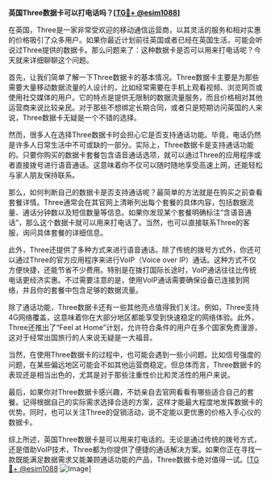 **英国Three数据卡可以打电话吗？[[TG💪+ @esim1088](https://t.me/s/esim1088)]**

在英国，Three是一家非常受欢迎的移动通信运营商，以其灵活的服务和相对实惠的价格吸引了众多用户。如果你最近计划前往英国或者已经在英国生活，可能会听说过Three提供的数据卡。那么问题来了：这种数据卡是否可以用来打电话呢？今天就来详细聊聊这个问题。

首先，让我们简单了解一下Three数据卡的基本情况。Three数据卡主要是为那些需要大量移动数据流量的人设计的，比如经常需要在手机上观看视频、浏览网页或使用社交媒体的用户。它的特点是提供无限制的数据流量服务，而且价格相对其他运营商来说比较亲民。对于那些不想绑定长期合同，或者只是短期访问英国的人来说，Three数据卡无疑是一个不错的选择。

然而，很多人在选择Three数据卡时会担心它是否支持通话功能。毕竟，电话仍然是许多人日常生活中不可或缺的一部分。实际上，Three数据卡是支持通话功能的。只要你购买的数据卡套餐包含语音通话选项，就可以通过Three的应用程序或者直接拨号进行语音通话。这意味着你不仅可以随时随地享受高速上网，还能轻松与家人朋友保持联系。

那么，如何判断自己的数据卡是否支持通话呢？最简单的方法就是在购买之前查看套餐详情。Three通常会在其官网上清晰列出每个套餐的具体内容，包括数据流量、通话分钟数以及短信数量等信息。如果你发现某个套餐明确标注“含语音通话”，那么这个数据卡就可以用来打电话了。当然，也可以直接联系Three的客服，询问具体套餐的详细信息。

此外，Three还提供了多种方式来进行语音通话。除了传统的拨号方式外，你还可以通过Three的官方应用程序来进行VoIP（Voice over IP）通话。这种方式不仅方便快捷，还能节省不少费用。特别是在拨打国际长途时，VoIP通话往往比传统电话更经济实惠。不过需要注意的是，使用VoIP通话需要确保设备已连接到网络，并且你的套餐中包含足够的数据流量。

除了通话功能，Three数据卡还有一些其他亮点值得我们关注。例如，Three支持4G网络覆盖，这意味着你在大部分地区都能享受到快速稳定的网络体验。此外，Three还推出了“Feel at Home”计划，允许符合条件的用户在多个国家免费漫游，这对于经常出国旅行的人来说无疑是一大福音。

当然，在使用Three数据卡的过程中，也可能会遇到一些小问题。比如信号强度的问题，在某些偏远地区可能会不如其他运营商稳定。但总体而言，Three数据卡的表现还是相当出色的，尤其是对于那些注重性价比和灵活性的用户来说。

最后，如果你对Three数据卡感兴趣，不妨亲自去官网看看有哪些适合自己的套餐。记得根据自己的实际需求选择合适的方案，这样才能最大程度地发挥数据卡的优势。同时，也可以关注Three的促销活动，说不定能以更优惠的价格入手心仪的数据卡。

综上所述，英国Three数据卡是可以用来打电话的。无论是通过传统的拨号方式，还是借助VoIP技术，Three都为你提供了便捷的通话解决方案。如果你正在寻找一款既能满足数据需求又能兼顾通话功能的产品，Three数据卡绝对值得一试。[[TG💪+ @esim1088](https://t.me/s/esim1088) ![Image](https://i.postimg.cc/4NQfJmqS/Snipaste-2025-05-13-00-14-12.png)]